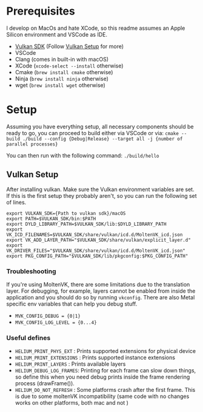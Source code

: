 
# Prerequisites #
I develop on MacOs and hate XCode, so this readme assumes an Apple Silicon environment and VSCode as IDE.
 - [Vulkan SDK](https://vulkan.lunarg.com/sdk/home) (Follow [Vulkan Setup](#Vulkan%20Setup) for more)
 - VSCode 
 - Clang (comes in built-in with macOS)
 - XCode (`xcode-select --install` otherwise)
 - Cmake (`brew install cmake` otherwise)
 - Ninja (`brew install ninja` otherwise)
 - wget (`brew install wget` otherwise)

# Setup #
Assuming you have everything setup, all necessary components should be ready to go, you can proceed to build either via VSCode or via:
```cmake --build ./build --config {Debug|Release} --target all -j {number of parallel processes}```

You can then run with the following command:
```./build/hello```


## Vulkan Setup ##
After installing vulkan. Make sure the Vulkan environment variables are set. If this is the first setup they probably aren't, so you can run the following set of lines.
<!---TODO: make bash script--->
```
export VULKAN_SDK={Path to vulkan sdk}/macOS
export PATH=$VULKAN_SDK/bin:$PATH
export DYLD_LIBRARY_PATH=$VULKAN_SDK/lib:$DYLD_LIBRARY_PATH
export VK_ICD_FILENAMES=$VULKAN_SDK/share/vulkan/icd.d/MoltenVK_icd.json
export VK_ADD_LAYER_PATH="$VULKAN_SDK/share/vulkan/explicit_layer.d"
export VK_DRIVER_FILES="$VULKAN_SDK/share/vulkan/icd.d/MoltenVK_icd.json"
export PKG_CONFIG_PATH="$VULKAN_SDK/lib/pkgconfig:$PKG_CONFIG_PATH"
```

### Troubleshooting ### 
If you're using MoltenVK, there are some limitations due to the translation layer. For debugging, for example, layers cannot be enabled from inside the application and you should do so by running `vkconfig`.
There are also Metal specific env variables that can help you debug stuff.
- `MVK_CONFIG_DEBUG = {0|1}`
- `MVK_CONFIG_LOG_LEVEL = {0...4}`

### Useful defines ###
- `HELIUM_PRINT_PHYS_EXT` : Prints supported extensions for physical device
- `HELIUM_PRINT_EXTENSIONS` : Prints supported instance extensions
- `HELIUM_PRINT_LAYERS` : Prints available layers
- `HELIUM_DEBUG_LOG_FRAMES`: Printing for each frame can slow down things, so define this when you need debug prints inside the frame rendering process (drawFrame()).
- `HELIUM_DO_NOT_REFRESH` : Some platforms crash after the first frame. This is due to some moltenVK incompatibility (same code with no changes works on other platforms, both mac and not )